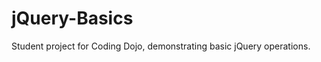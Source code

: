 jQuery-Basics
=============
Student project for Coding Dojo, demonstrating basic jQuery operations.
